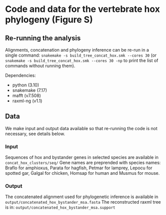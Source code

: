 # Code and data for the vertebrate hox phylogeny (Figure S)

## Re-running the analysis

Alignments, concatenation and phylogeny inference can be re-run in a single command: `snakemake -s build_tree_concat_hox.smk --cores 30` (or `snakemake -s build_tree_concat_hox.smk --cores 30 -np` to print the list of commands without running them).

Dependencies:
- python (3.10)
- snakemake (7.17)
- mafft (v7.508)
- raxml-ng (v1.1)

## Data

We make input and output data available so that re-running the code is not necessary, see details below.

### Input

Sequences of hox and bystander genes in selected species are available in `concat_hox_clusters/seq/`
Gene names are preprended with species names: Braflo for amphioxus, Parata for hagfish, Petmar for lamprey, Lepocu for spotted gar, Galgal for chicken, Homsap for human and Musmus for mouse.

### Output

The concatenated alignment used for phylogenetic inference is available in `output/concatenated_hox_bystander_msa.fasta`
The reconstructed raxml tree is in: `output/concatenated_hox_bystander_msa.support`